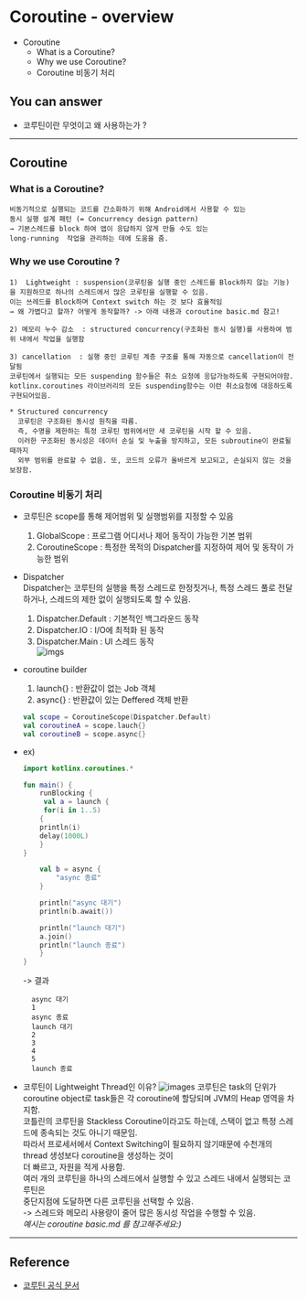 # Coroutine - overview
<!--Table of Contents-->
- Coroutine 
    - What is a Coroutine?
    - Why we use Coroutine?
    - Coroutine 비동기 처리
  
<!-- 어떤 질문을 대답할 수 있어야 하는지-->
## You can answer
- 코루틴이란 무엇이고 왜 사용하는가 ?

<!--Contents-->
---
## Coroutine
### What is a Coroutine?
    비동기적으로 실행되는 코드를 간소화하기 위해 Android에서 사용할 수 있는
    동시 실행 설계 패턴 (= Concurrency design pattern)
    → 기본스레드를 block 하여 앱이 응답하지 않게 만들 수도 있는
    long-running  작업을 관리하는 데에 도움을 줌.
### Why we use Coroutine ?
    1)  Lightweight : suspension(코루틴을 실행 중인 스레드를 Block하지 않는 기능) 을 지원하므로 하나의 스레드에서 많은 코루틴을 실행할 수 있음. 
    이는 쓰레드를 Block하며 Context switch 하는 것 보다 효율적임
    → 왜 가볍다고 할까? 어떻게 동작할까? -> 아래 내용과 coroutine basic.md 참고!

    2) 메모리 누수 감소  : structured concurrency(구조화된 동시 실행)를 사용하여 범위 내에서 작업을 실행함
    
    3) cancellation  : 실행 중인 코루틴 계층 구조를 통해 자동으로 cancellation이 전달됨
    코루틴에서 실행되는 모든 suspending 함수들은 취소 요청에 응답가능하도록 구현되어야함.
    kotlinx.coroutines 라이브러리의 모든 suspending함수는 이런 취소요청에 대응하도록 구현되어있음.

    * Structured concurrency 
      코루틴은 구조화된 동시성 원칙을 따름. 
      즉, 수명을 제한하는 특정 코루틴 범위에서만 새 코루틴을 시작 할 수 있음.
      이러한 구조화된 동시성은 데이터 손실 및 누출을 방지하고, 모든 subroutine이 완료될 때까지
      외부 범위를 완료할 수 없음. 또, 코드의 오류가 올바르게 보고되고, 손실되지 않는 것을 보장함.

### Coroutine 비동기 처리 
* 코루틴은 scope를 통해 제어범위 및 실행범위를 지정할 수 있음
    1) GlobalScope : 프로그램 어디서나 제어 동작이 가능한 기본 범위
    2) CoroutineScope : 특정한 목적의 Dispatcher를 지정하여 제어 및 동작이 가능한 범위
* Dispatcher  
  Dispatcher는 코루틴의 실행을 특정 스레드로 한정짓거나, 특정 스레드 풀로 전달하거나, 스레드의 제한 없이 실행되도록 할 수 있음.
    1) Dispatcher.Default : 기본적인 백그라운드 동작
    2) Dispatcher.IO :  I/O에 최적화 된 동작
    3) Dispatcher.Main : UI 스레드 동작  
    ![imgs](./img/Coroutinenonblocking.jpg)
* coroutine builder 
    1) launch{} : 반환값이 없는 Job 객체
    2) async{} : 반환값이 있는 Deffered 객체 반환
    ```kotlin
    val scope = CoroutineScope(Dispatcher.Default)
    val coroutineA = scope.lauch{}
    val coroutineB = scope.async{}
    ```
* ex) 
    ```kotlin
    import kotlinx.coroutines.*
    
    fun main() {
        runBlocking {
         val a = launch {
         for(i in 1..5)
        {
        println(i)
        delay(1000L)
        }
    }
    
        val b = async {
            "async 종료"
        }
    
        println("async 대기")
        println(b.await())
    
        println("launch 대기")
        a.join()
        println("launch 종료")
        }
    }
    ```
    -> 결과

        async 대기
        1  
        async 종료
        launch 대기
        2
        3
        4
        5
        launch 종료
 
* 코루틴이 Lightweight Thread인 이유? 
![images](./img/CoroutinelightWeight.png)
코루틴은 task의 단위가 coroutine object로 task들은 각 coroutine에 할당되며 JVM의 Heap 영역을 차지함.  
  코틀린의 코루틴을 Stackless Coroutine이라고도 하는데, 스택이 없고 특정 스레드에 종속되는 것도 아니기 때문임.  
  따라서 프로세서에서 Context Switching이 필요하지 않기때문에 수천개의 thread 생성보다 coroutine을 생성하는 것이  
  더 빠르고, 자원을 적게 사용함.  
여러 개의 코루틴을 하나의 스레드에서 실행할 수 있고 스레드 내에서 실행되는 코루틴은  
중단지점에 도달하면 다른 코루틴을 선택할 수 있음.  
  -> 스레드와 메모리 사용량이 줄어 많은 동시성 작업을 수행할 수 있음.  
  *예시는 coroutine basic.md 를 참고해주세요:)*
---
## Reference
- [코루틴 공식 문서](https://kotlinlang.org/docs/async-programming.html)
